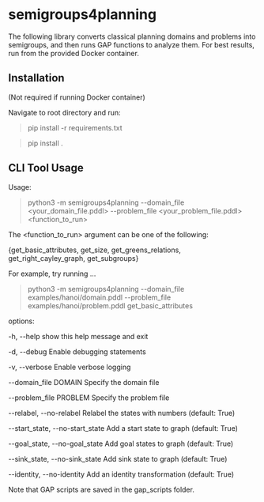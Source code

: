 # semigroups4planning

The following library converts classical planning domains and problems into semigroups, and then runs GAP functions to analyze them.
For best results, run from the provided Docker container.

## Installation

(Not required if running Docker container)

Navigate to root directory and run:

> pip install -r requirements.txt

> pip install .

## CLI Tool Usage

Usage:

> python3 -m semigroups4planning --domain_file <your_domain_file.pddl> --problem_file <your_problem_file.pddl> <function_to_run>

The <function_to_run> argument can be one of the following:

{get_basic_attributes, get_size, get_greens_relations, get_right_cayley_graph, get_subgroups}

For example, try running ...

> python3 -m semigroups4planning --domain_file examples/hanoi/domain.pddl --problem_file examples/hanoi/problem.pddl get_basic_attributes

options:

  -h, --help                        show this help message and exit
  
  -d, --debug                       Enable debugging statements
  
  -v, --verbose                     Enable verbose logging
  
  --domain_file DOMAIN              Specify the domain file
  
  --problem_file PROBLEM            Specify the problem file
  
  --relabel, --no-relabel           Relabel the states with numbers (default: True)
  
  --start_state, --no-start_state   Add a start state to graph (default: True)
  
  --goal_state, --no-goal_state     Add goal states to graph (default: True)
  
  --sink_state, --no-sink_state     Add sink state to graph (default: True)
  
  --identity, --no-identity         Add an identity transformation (default: True)

  Note that GAP scripts are saved in the gap_scripts folder.
